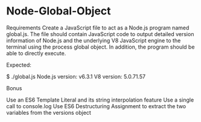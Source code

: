 # Node-Global-Object

Requirements
Create a JavaScript file to act as a Node.js program named global.js. The file should contain JavaScript code to output detailed version information of Node.js and the underlying V8 JavaScript engine to the terminal using the process global object. In addition, the program should be able to directly execute.

Expected:

$ ./global.js
Node.js version: v6.3.1
V8 version: 5.0.71.57

Bonus

Use an ES6 Template Literal and its string interpolation feature
Use a single call to console.log
Use ES6 Destructuring Assignment to extract the two variables from the versions object